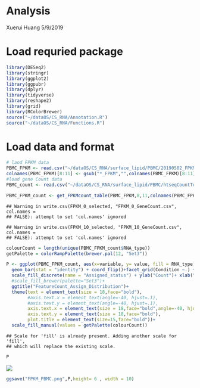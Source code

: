 Analysis
================
Xuerui Huang
5/9/2019

Load requried package
=====================

``` r
library(DESeq2)
library(stringr)
library(ggplot2)
library(ggpubr)
library(dplyr)
library(tidyverse)
library(reshape2)
library(grid)
library(RColorBrewer)
source("~/dataOS/CS_RNA/Annotation.R")
source("~/dataOS/CS_RNA/Functions.R")
```

Load data and format
====================

``` r
# laod FPKM data
PBMC_FPKM <- read.csv("~/dataOS/CS_RNA/surface_lipid/PBMC/20190502_FPKMs.txt",sep = "\t")
colnames(PBMC_FPKM)[8:11] <- gsub("*_FPKM","",colnames(PBMC_FPKM)[8:11])
#load gene Count data
PBMC_count <- read.csv("~/dataOS/CS_RNA/surface_lipid/PBMC/htseqCountTotal.txt",sep = "\t")
```

``` r
PBMC_FPKM_count <- get_FPKMcount_table(PBMC_FPKM,8,11,colnames(PBMC_FPKM)[8:11])
```

    ## Warning in write.csv(FPKM_0_selected, "FPKM_0_GeneCount.csv", col.names =
    ## FALSE): attempt to set 'col.names' ignored

    ## Warning in write.csv(FPKM_10_selected, "FPKM_10_GeneCount.csv", col.names =
    ## FALSE): attempt to set 'col.names' ignored

``` r
colourCount = length(unique(PBMC_FPKM_count$RNA_type))
getPalette = colorRampPalette(brewer.pal(12, "Set3"))

P <- ggplot(PBMC_FPKM_count, aes(x=variable, y= value, fill = RNA_type)) +
  geom_bar(stat = "identity") + coord_flip()+facet_grid(Condition ~.) +theme() +
  scale_fill_discrete(name = "Assigned_status") + ylab("Count")+ xlab("Sample_ID")+
  #scale_fill_brewer(palette="Set3")+
  ggtitle("FeatureCount_Assign_Distribution")+
  theme(text = element_text(size = 18,face="bold"),
        #axis.text.x = element_text(angle=-40, hjust=.1),
        #axis.text.y = element_text(angle=-40, hjust=.1),
        axis.text.x = element_text(size = 18,face="bold",angle=-40, hjust=.1),
        axis.text.y = element_text(size = 18,face="bold"),
        plot.title = element_text(size=15,face="bold"))+
  scale_fill_manual(values = getPalette(colourCount))
```

    ## Scale for 'fill' is already present. Adding another scale for 'fill',
    ## which will replace the existing scale.

``` r
P
```

![](Analysis_files/figure-markdown_github/unnamed-chunk-3-1.png)

``` r
ggsave("FPKM_PBMC.png",P,height= 6 , width = 10)
```
